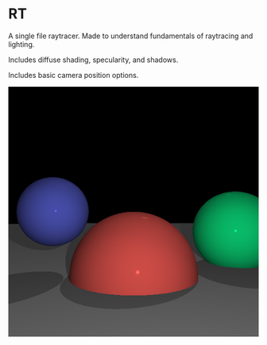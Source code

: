 
# RT

A single file raytracer. Made to understand fundamentals of raytracing and lighting.

Includes diffuse shading, specularity, and shadows.

Includes basic camera position options.

![screenshot](download.png)
